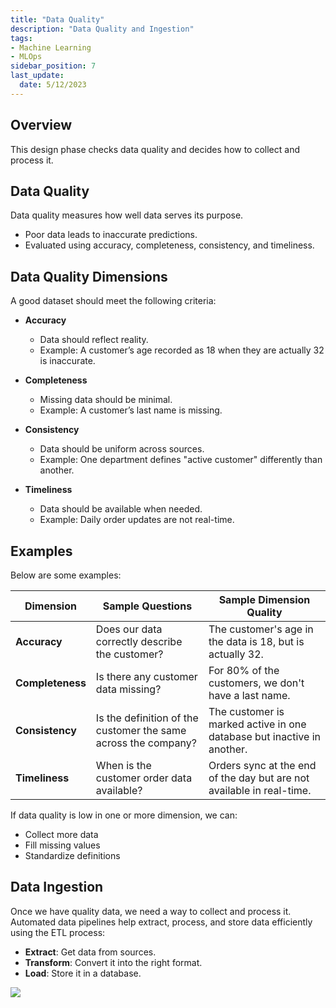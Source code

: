 ```yaml
---
title: "Data Quality"
description: "Data Quality and Ingestion"
tags: 
- Machine Learning
- MLOps
sidebar_position: 7
last_update:
  date: 5/12/2023
---
```


## Overview

This design phase checks data quality and decides how to collect and process it.  

## Data Quality  

Data quality measures how well data serves its purpose.  

- Poor data leads to inaccurate predictions.  
- Evaluated using accuracy, completeness, consistency, and timeliness.  

## Data Quality Dimensions

A good dataset should meet the following criteria:  

- **Accuracy**  
  - Data should reflect reality.  
  - Example: A customer’s age recorded as 18 when they are actually 32 is inaccurate.  

- **Completeness**  
  - Missing data should be minimal.  
  - Example: A customer’s last name is missing.  

- **Consistency**  
  - Data should be uniform across sources.  
  - Example: One department defines "active customer" differently than another.  

- **Timeliness**  
  - Data should be available when needed.  
  - Example: Daily order updates are not real-time.  

## Examples 

Below are some examples:

| **Dimension**     | **Sample Questions**                                            | **Sample Dimension Quality**                                      |  
|-------------------|-----------------------------------------------------------------|------------------------------------------------------------------|  
| **Accuracy**      | Does our data correctly describe the customer?                  | The customer's age in the data is 18, but is actually 32.        |  
| **Completeness**  | Is there any customer data missing?                             | For 80% of the customers, we don't have a last name.            |  
| **Consistency**   | Is the definition of the customer the same across the company?  | The customer is marked active in one database but inactive in another. |  
| **Timeliness**    | When is the customer order data available?                      | Orders sync at the end of the day but are not available in real-time. |  

If data quality is low in one or more dimension, we can:  

- Collect more data  
- Fill missing values  
- Standardize definitions  

## Data Ingestion  

Once we have quality data, we need a way to collect and process it. Automated data pipelines help extract, process, and store data efficiently using the ETL process:  

- **Extract**: Get data from sources.  
- **Transform**: Convert it into the right format.  
- **Load**: Store it in a database.

<div class="img-center"> 

![](/img/docs/Screenshot-2025-03-18-194503.png)

</div>

